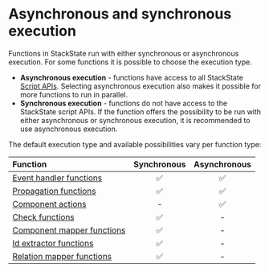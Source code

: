 # Asynchronous and synchronous execution

Functions in StackState run with either synchronous or asynchronous execution. For some functions it is possible to choose the execution type.

- **Asynchronous execution** - functions have access to all StackState [Script APIs](/develop/reference/scripting/README.md). Selecting asynchronous execution also makes it possible for more functions to run in parallel.
- **Synchronous execution** - functions do not have access to the StackState script APIs. If the function offers the possibility to be run with either asynchronous or synchronous execution, it is recommended to use asynchronous execution.

The default execution type and available possibilities vary per function type:

| Function | Synchronous | Asynchronous |
| :--- | :---: | :---: |
| [Event handler functions](/develop/developer-guides/custom-functions/event-handler-functions.md) | ✅ | ✅ |
| [Propagation functions](/develop/developer-guides/custom-functions/propagation-functions.md#propagation-functions) | ✅ | ✅ |
| [Component actions](/develop/developer-guides/custom-functions/component-actions.md) | - | ✅ |
| [Check functions](/develop/developer-guides/custom-functions/check-functions.md) | ✅ | - |
| [Component mapper functions](/develop/developer-guides/custom-functions/mapper-functions.md) | ✅ | - |
| [Id extractor functions](/develop/developer-guides/custom-functions/id-extractor-functions.md) | ✅ | - |
| [Relation mapper functions](/develop/developer-guides/custom-functions/mapper-functions.md) | ✅ | - |